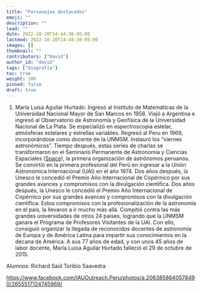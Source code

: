 ```yaml
---
title: "Personajes destacados"
emoji: ""
description: ""
lead: ""
date: 2022-10-20T14:44:30-05:00
lastmod: 2022-10-20T14:44:30-05:00
images: []
thumbnail: ""
contributors: ["David"]
author_id: "david"
tags: ["biografía"]
toc: true
weight: 100
pinned: false
draft: true
---
```


1. María Luisa Aguilar Hurtado: Ingresó al Instituto de Matemáticas de la Universidad Nacional Mayor de San Marcos en 1958. Viajó a Argentina e ingresó al Observatorio de Astronomía y Geofísica de la Universidad Nacional de La Plata. Se especializó en espectroscopia estelar, atmósferas estelares y estrellas variables. Regresó al Peru en 1969, incorporándose como docente de la UNMSM.
Instauró los “viernes astronómicos”. Tiempo después, estas series de charlas se transformaron en el Seminario Permanente de Astronomía y Ciencias Espaciales ([Space](https://web.archive.org/web/20220914105104/https://fisica.unmsm.edu.pe/space/)), la primera organización de astrónomos peruanos.
Se convirtió en la primera profesional del Perú en ingresar a la Unión Astronómica Internacional (UAI) en el año 1974. Dos años después, la Unesco le concedió el Premio Año Internacional de Copérnico por sus grandes avances y compromisos con la divulgación científica.
Dos años después, la Unesco le concedió el Premio Año Internacional de Copérnico por sus grandes avances y compromisos con la divulgación científica.
Estos compromisos con la profesionalización de la astronomía en el país, la llevaron a ir mucho más allá. Compitió contra las más grandes universidades de otros 24 países, logrando que la UNMSM ganara el Programa de Profesores Visitantes de la UAI. Con ello, consiguió organizar la llegada de reconocidos docentes de astronomía de Europa y de América Latina para impartir sus conocimientos en la decana de América.
A sus 77 años de edad, y con unos 45 años de labor docente, María Luisa Aguilar Hurtado falleció el 29 de octubre de 2015.

Alumnos: Richard Saúl Toribio Saavedra

https://www.facebook.com/IAUOutreach.Peru/photos/a.2063858640578490/2655517124745969/
